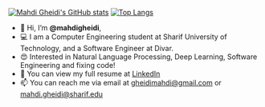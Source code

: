 [![Mahdi Gheidi's GitHub stats](https://github-readme-stats.vercel.app/api?username=mahdigheidi&hide=stars&theme=transparent&line_height=47)](https://github.com/mahdigheidi/github-readme-stats)
[![Top Langs](https://github-readme-stats.vercel.app/api/top-langs/?username=mahdigheidi)](https://github.com/mahdigheidi/github-readme-stats)

- 👋 Hi, I’m **@mahdigheidi**,
- 💻 I am a Computer Engineering student at Sharif University of Technology, and a Software Engineer at Divar.
- 😍 Interested in Natural Language Processing, Deep Learning, Software Engineering and fixing code!
- 📃 You can view my full resume at [LinkedIn](https://www.linkedin.com/in/mahdi-gheidi/)
- 📫 You can reach me via email at gheidimahdi@gmail.com or mahdi.gheidi@sharif.edu

<!---
mahdigheidi/mahdigheidi is a ✨ special ✨ repository because its `README.md` (this file) appears on your GitHub profile.
You can click the Preview link to take a look at your changes.
--->

